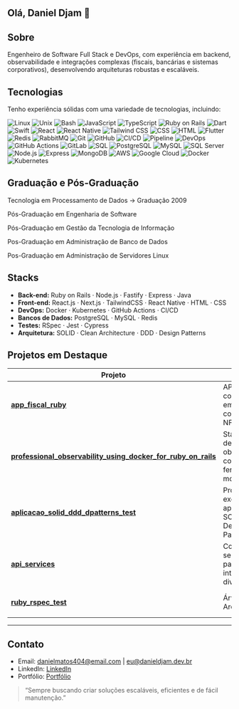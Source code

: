 ## Olá, Daniel Djam 👋

## Sobre

<p>  
Engenheiro de Software Full Stack e DevOps, com experiência em backend, observabilidade e integrações complexas (fiscais, bancárias e sistemas corporativos), desenvolvendo arquiteturas robustas e escaláveis.
</p>

## Tecnologias

Tenho experiência sólidas com uma variedade de tecnologias, incluindo:

![Linux](https://img.shields.io/badge/Linux-000000?style=for-the-badge&logo=linux&logoColor=white) ![Unix](https://img.shields.io/badge/Unix-000000?style=for-the-badge&logo=unix&logoColor=white) ![Bash](https://img.shields.io/badge/Bash-4EAA25?style=for-the-badge&logo=gnu-bash&logoColor=white) ![JavaScript](https://img.shields.io/badge/JavaScript-F7DF1E?style=for-the-badge&logo=javascript&logoColor=black) ![TypeScript](https://img.shields.io/badge/TypeScript-007ACC?style=for-the-badge&logo=typescript&logoColor=white) ![Ruby on Rails](https://img.shields.io/badge/Ruby_on_Rails-CC0000?style=for-the-badge&logo=rubyonrails&logoColor=white) ![Dart](https://img.shields.io/badge/Dart-0175C2?style=for-the-badge&logo=dart&logoColor=white) ![Swift](https://img.shields.io/badge/Swift-FA7343?style=for-the-badge&logo=swift&logoColor=white) ![React](https://img.shields.io/badge/React-61DAFB?style=for-the-badge&logo=react&logoColor=black) ![React Native](https://img.shields.io/badge/React_Native-61DAFB?style=for-the-badge&logo=react&logoColor=black) ![Tailwind CSS](https://img.shields.io/badge/Tailwind_CSS-38B2AC?style=for-the-badge&logo=tailwind-css&logoColor=white) ![CSS](https://img.shields.io/badge/CSS-1572B6?style=for-the-badge&logo=css3&logoColor=white) ![HTML](https://img.shields.io/badge/HTML-E34F26?style=for-the-badge&logo=html5&logoColor=white) ![Flutter](https://img.shields.io/badge/Flutter-02569B?style=for-the-badge&logo=flutter&logoColor=white) ![Redis](https://img.shields.io/badge/Redis-DC382D?style=for-the-badge&logo=redis&logoColor=white) ![RabbitMQ](https://img.shields.io/badge/RabbitMQ-FF6600?style=for-the-badge&logo=rabbitmq&logoColor=white) ![Git](https://img.shields.io/badge/Git-F05032?style=for-the-badge&logo=git&logoColor=white) ![GitHub](https://img.shields.io/badge/GitHub-181717?style=for-the-badge&logo=github&logoColor=white) ![CI/CD](https://img.shields.io/badge/CI%2FCD-4285F4?style=for-the-badge&logo=google-cloud&logoColor=white) ![Pipeline](https://img.shields.io/badge/Pipeline-4285F4?style=for-the-badge&logo=google-cloud&logoColor=white) ![DevOps](https://img.shields.io/badge/DevOps-4285F4?style=for-the-badge&logo=google-cloud&logoColor=white)![GitHub Actions](https://img.shields.io/badge/GitHub_Actions-2088FF?style=for-the-badge&logo=github-actions&logoColor=white) ![GitLab](https://img.shields.io/badge/GitLab-FC6D26?style=for-the-badge&logo=gitlab&logoColor=white) ![SQL](https://img.shields.io/badge/SQL-4479A1?style=for-the-badge&logo=sql&logoColor=white) ![PostgreSQL](https://img.shields.io/badge/PostgreSQL-336791?style=for-the-badge&logo=postgresql&logoColor=white) ![MySQL](https://img.shields.io/badge/MySQL-4479A1?style=for-the-badge&logo=mysql&logoColor=white) ![SQL Server](https://img.shields.io/badge/SQL_Server-CC2927?style=for-the-badge&logo=microsoft-sql-server&logoColor=white) ![Node.js](https://img.shields.io/badge/Node.js-339933?style=for-the-badge&logo=node-dot-js&logoColor=white) ![Express](https://img.shields.io/badge/Express-000000?style=for-the-badge&logo=express&logoColor=white) ![MongoDB](https://img.shields.io/badge/MongoDB-47A248?style=for-the-badge&logo=mongodb&logoColor=white) ![AWS](https://img.shields.io/badge/AWS-232F3E?style=for-the-badge&logo=amazon-aws&logoColor=white) ![Google Cloud](https://img.shields.io/badge/Google_Cloud-4285F4?style=for-the-badge&logo=google-cloud&logoColor=white) ![Docker](https://img.shields.io/badge/Docker-2496ED?style=for-the-badge&logo=docker&logoColor=white) ![Kubernetes](https://img.shields.io/badge/Kubernetes-326CE5?style=for-the-badge&logo=kubernetes&logoColor=white) 

## Graduação e Pós-Graduação
<p> Tecnologia em Processamento de Dados -> Graduação 2009 </p>
<p> Pós-Graduação em Engenharia de Software </p> 
<p> Pós-Graduação em Gestão da Tecnologia de Informação </p>  
<p> Pos-Graduação em Administração de Banco de Dados </p>
<p> Pos-Graduação em Administração de Servidores Linux </p>

## Stacks

- **Back-end:** Ruby on Rails · Node.js · Fastify · Express · Java 
- **Front-end:** React.js · Next.js · TailwindCSS · React Native · HTML · CSS
- **DevOps:** Docker · Kubernetes · GitHub Actions · CI/CD  
- **Bancos de Dados:** PostgreSQL · MySQL · Redis  
- **Testes:** RSpec · Jest · Cypress  
- **Arquitetura:** SOLID · Clean Architecture · DDD · Design Patterns  

## Projetos em Destaque

| Projeto | Descrição | Tecnologias |
|----------|-----------|-------------|
| [**app_fiscal_ruby**](https://github.com/daniel8486/app_fiscal_ruby) | API fiscal completa para emissão e controle de NF-e. | Ruby on Rails · APIs fiscais |
| [**professional_observability_using_docker_for_ruby_on_rails**](https://github.com/daniel8486/professional_observability_using_docker_for_ruby_on_rails) | Stack completa de observabilidade com Docker e ferramentas de monitoramento. | Docker · Rails · Redis |
| [**aplicacao_solid_ddd_dpatterns_test**](https://github.com/daniel8486/aplicacao_solid_ddd_dpatterns_test) | Projeto de exemplo aplicando SOLID, DDD e Design Patterns. | Node.js · Prisma · Fastify · Observalidade |
| [**api_services**](https://github.com/daniel8486/api_services) | Coleção de serviços de API para integrações diversas. | Ruby on Rails · REST/GraphQL · Sidekiq · Redis |
| [**ruby_rspec_test**](https://github.com/daniel8486/ruby_rspec_test) | Árvores de Arquivo. | Ruby on Rails · Rspec · Docker |

---

## Contato

- Email: [danielmatos404@email.com](mailto:danielmatos404@gmail.com) | [eu@danieldjam.dev.br](mailto:eu@danieldjam.dev.br)  
- LinkedIn: [LinkedIn](https://www.linkedin.com/in/daniel-matos-b85a2799/)  
- Portfólio: [Portfólio](https://danieldjam.dev.br)

> “Sempre buscando criar soluções escaláveis, eficientes e de fácil manutenção.”

<!--
**daniel8486/daniel8486** is a ✨ _special_ ✨ repository because its `README.md` (this file) appears on your GitHub profile.

Here are some ideas to get you started:

- 🔭 I’m currently working on ...
- 🌱 I’m currently learning ...
- 👯 I’m looking to collaborate on ...
- 🤔 I’m looking for help with ...
- 💬 Ask me about ...
- 📫 How to reach me: ...
- 😄 Pronouns: ...
- ⚡ Fun fact: ...
-->






